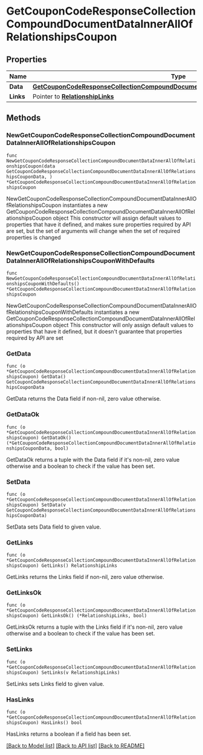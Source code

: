 # GetCouponCodeResponseCollectionCompoundDocumentDataInnerAllOfRelationshipsCoupon

## Properties

Name | Type | Description | Notes
------------ | ------------- | ------------- | -------------
**Data** | [**GetCouponCodeResponseCollectionCompoundDocumentDataInnerAllOfRelationshipsCouponData**](GetCouponCodeResponseCollectionCompoundDocumentDataInnerAllOfRelationshipsCouponData.md) |  | 
**Links** | Pointer to [**RelationshipLinks**](RelationshipLinks.md) |  | [optional] 

## Methods

### NewGetCouponCodeResponseCollectionCompoundDocumentDataInnerAllOfRelationshipsCoupon

`func NewGetCouponCodeResponseCollectionCompoundDocumentDataInnerAllOfRelationshipsCoupon(data GetCouponCodeResponseCollectionCompoundDocumentDataInnerAllOfRelationshipsCouponData, ) *GetCouponCodeResponseCollectionCompoundDocumentDataInnerAllOfRelationshipsCoupon`

NewGetCouponCodeResponseCollectionCompoundDocumentDataInnerAllOfRelationshipsCoupon instantiates a new GetCouponCodeResponseCollectionCompoundDocumentDataInnerAllOfRelationshipsCoupon object
This constructor will assign default values to properties that have it defined,
and makes sure properties required by API are set, but the set of arguments
will change when the set of required properties is changed

### NewGetCouponCodeResponseCollectionCompoundDocumentDataInnerAllOfRelationshipsCouponWithDefaults

`func NewGetCouponCodeResponseCollectionCompoundDocumentDataInnerAllOfRelationshipsCouponWithDefaults() *GetCouponCodeResponseCollectionCompoundDocumentDataInnerAllOfRelationshipsCoupon`

NewGetCouponCodeResponseCollectionCompoundDocumentDataInnerAllOfRelationshipsCouponWithDefaults instantiates a new GetCouponCodeResponseCollectionCompoundDocumentDataInnerAllOfRelationshipsCoupon object
This constructor will only assign default values to properties that have it defined,
but it doesn't guarantee that properties required by API are set

### GetData

`func (o *GetCouponCodeResponseCollectionCompoundDocumentDataInnerAllOfRelationshipsCoupon) GetData() GetCouponCodeResponseCollectionCompoundDocumentDataInnerAllOfRelationshipsCouponData`

GetData returns the Data field if non-nil, zero value otherwise.

### GetDataOk

`func (o *GetCouponCodeResponseCollectionCompoundDocumentDataInnerAllOfRelationshipsCoupon) GetDataOk() (*GetCouponCodeResponseCollectionCompoundDocumentDataInnerAllOfRelationshipsCouponData, bool)`

GetDataOk returns a tuple with the Data field if it's non-nil, zero value otherwise
and a boolean to check if the value has been set.

### SetData

`func (o *GetCouponCodeResponseCollectionCompoundDocumentDataInnerAllOfRelationshipsCoupon) SetData(v GetCouponCodeResponseCollectionCompoundDocumentDataInnerAllOfRelationshipsCouponData)`

SetData sets Data field to given value.


### GetLinks

`func (o *GetCouponCodeResponseCollectionCompoundDocumentDataInnerAllOfRelationshipsCoupon) GetLinks() RelationshipLinks`

GetLinks returns the Links field if non-nil, zero value otherwise.

### GetLinksOk

`func (o *GetCouponCodeResponseCollectionCompoundDocumentDataInnerAllOfRelationshipsCoupon) GetLinksOk() (*RelationshipLinks, bool)`

GetLinksOk returns a tuple with the Links field if it's non-nil, zero value otherwise
and a boolean to check if the value has been set.

### SetLinks

`func (o *GetCouponCodeResponseCollectionCompoundDocumentDataInnerAllOfRelationshipsCoupon) SetLinks(v RelationshipLinks)`

SetLinks sets Links field to given value.

### HasLinks

`func (o *GetCouponCodeResponseCollectionCompoundDocumentDataInnerAllOfRelationshipsCoupon) HasLinks() bool`

HasLinks returns a boolean if a field has been set.


[[Back to Model list]](../README.md#documentation-for-models) [[Back to API list]](../README.md#documentation-for-api-endpoints) [[Back to README]](../README.md)


